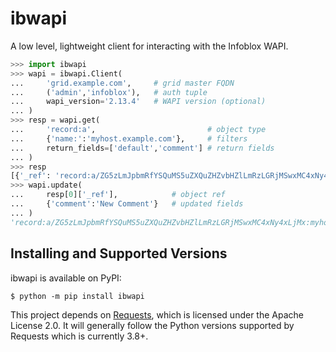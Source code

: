 # ibwapi

A low level, lightweight client for interacting with the Infoblox WAPI.

```python
>>> import ibwapi
>>> wapi = ibwapi.Client(
...     'grid.example.com',     # grid master FQDN
...     ('admin','infoblox'),   # auth tuple
...     wapi_version='2.13.4'   # WAPI version (optional)
... )
>>> resp = wapi.get(
...     'record:a',                         # object type
...     {'name:':'myhost.example.com'},     # filters
...     return_fields=['default','comment'] # return fields
... )
>>> resp
[{'_ref': 'record:a/ZG5zLmJpbmRfYSQuMS5uZXQuZHZvbHZlLmRzLGRjMSwxMC4xNy4xLjMx:myhost.example.com/Internal', 'comment': 'My Host', 'ipv4addr': '192.168.100.1', 'name': 'myhost.example.com', 'view': 'Internal'}]
>>> wapi.update(
...     resp[0]['_ref'],            # object ref
...     {'comment':'New Comment'}   # updated fields
... )
'record:a/ZG5zLmJpbmRfYSQuMS5uZXQuZHZvbHZlLmRzLGRjMSwxMC4xNy4xLjMx:myhost.example.com/Internal'
```

## Installing and Supported Versions

ibwapi is available on PyPI:

```console
$ python -m pip install ibwapi
```

This project depends on [Requests](https://requests.readthedocs.io/en/latest/), which is licensed under the Apache License 2.0. It will generally follow the Python versions supported by Requests which is currently 3.8+.
